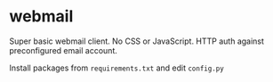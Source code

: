 # webmail
Super basic webmail client. No CSS or JavaScript. HTTP auth against preconfigured email account.

Install packages from `requirements.txt` and edit `config.py`
